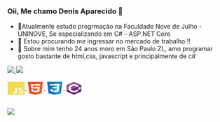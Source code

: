 ### Oii, Me chamo Denis Aparecido 👋


- 🌱Atualmente estudo progrmação na Faculdade Nove de Julho - UNINOVE,
Se especializando em C# - ASP.NET Core
- 👯 Estou procurando me ingressar no mercado de trabalho !!
- 💬 Sobre mim tenho 24 anos moro em São Paulo ZL, amo programar gosto bastante de html,css,
javascript e principalmente de c#

 <div>
  <a href="https://github.com/denis0711">
  <img height="180em" src="https://github-readme-stats.vercel.app/api?username=denis0711&show_icons=true&theme=dracula&include_all_commits=true&count_private=true"/>
  <img height="180em" src="https://github-readme-stats.vercel.app/api/top-langs/?username=denis0711&layout=compact&langs_count=7&theme=dracula"/>
</div>

  
<div style="display: inline_block"><br>
  <img align="center" alt="Denis-Js" height="30" width="40" src="https://raw.githubusercontent.com/devicons/devicon/master/icons/javascript/javascript-plain.svg">
  <img align="center" alt="Denis-HTML" height="30" width="40" src="https://raw.githubusercontent.com/devicons/devicon/master/icons/html5/html5-original.svg">
  <img align="center" alt="Denis-CSS" height="30" width="40" src="https://raw.githubusercontent.com/devicons/devicon/master/icons/css3/css3-original.svg">
  <img align="center" alt="Denis-Csharp" height="30" width="40" src="https://raw.githubusercontent.com/devicons/devicon/master/icons/csharp/csharp-original.svg">

</div>
  
  
   ##
 
 <div>
    <a href="https://www.linkedin.com/in/denis-silva-36625720a/" target="_blank"><img src="https://img.shields.io/badge/-LinkedIn-%230077B5?style=for-the-badge&logo=linkedin&logoColor=white" target="_blank"></a> 
 
 </div>
